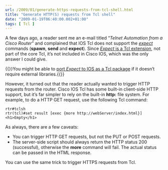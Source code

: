 ```yaml
---
url: /2009/01/generate-https-requests-from-tcl-shell.html
title: "Generate HTTP(S) requests from Tcl shell"
date: "2009-01-19T06:40:00.002+01:00"
tags: [ Tcl ]
---
```

A few days ago, a reader sent me an e-mail titled “*Telnet Automation from a Cisco Router*” and complained that IOS Tcl does not support the *[expect](http://expect.nist.gov/)* commands (**spawn**, **send** and **expect**). Since [*Expect* is a Tcl extension](http://wiki.tcl.tk/201), not part of the core Tcl, it’s not included in Cisco IOS, which was the only answer I could give.

{{<note>}}You might be able to [port *Expect* to IOS as a Tcl package](https://blog.ipspace.net/2007/09/using-tcl-packages-on-cisco-ios.html) if it doesn’t require external libraries.{{</note>}}
<!--more-->
However, it turned out that the reader actually wanted to trigger HTTP requests from the router. Cisco IOS Tcl has some built-in client-side HTTP support, but it’s far simpler to rely on the built-in **http:** file system. For example, to do a HTTP GET request, use the following Tcl command:

``` code
rtr#tclsh
rtr(tcl)#set result [exec {more http://webServer/index.html}]
<h1>Empty</h1>
```

As always, there are a few caveats:

-   You can trigger HTTP GET requests, but not the PUT or POST requests.
-   The server-side script should always return the HTTP status 200 (successful), otherwise the **more** command will fail. The actual status can be passed in the HTML response.

You can use the same trick to trigger HTTPS requests from Tcl.

